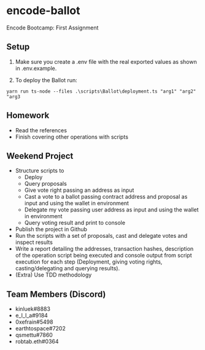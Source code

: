 # encode-ballot

Encode Bootcamp: First Assignment

## Setup

1. Make sure you create a .env file with the real exported values as shown in .env.example.

2. To deploy the Ballot run:

```
yarn run ts-node --files .\scripts\Ballot\deployment.ts "arg1" "arg2" "arg3
```

## Homework

- Read the references
- Finish covering other operations with scripts

## Weekend Project

- Structure scripts to
  - Deploy
  - Query proposals
  - Give vote right passing an address as input
  - Cast a vote to a ballot passing contract address and proposal as input and using the wallet in environment
  - Delegate my vote passing user address as input and using the wallet in environment
  - Query voting result and print to console
- Publish the project in Github
- Run the scripts with a set of proposals, cast and delegate votes and inspect results
- Write a report detailing the addresses, transaction hashes, description of the operation script being executed and console output from script execution for each step (Deployment, giving voting rights, casting/delegating and querying results).
- (Extra) Use TDD methodology

## Team Members (Discord)

- kinluek#8883
- e_l_l_a#9184
- 0xefrain#5498
- earthtospace#7202
- qsmettu#7860
- robtab.eth#0364
